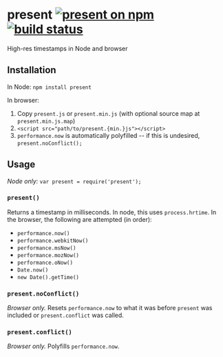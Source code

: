 present [![present on npm](https://img.shields.io/npm/dm/present.svg?maxAge=2592000)](https://www.npmjs.com/package/present) [![build status](https://img.shields.io/travis/dbkaplun/present.svg?maxAge=2592000)](https://travis-ci.org/dbkaplun/present)
=======

High-res timestamps in Node and browser

Installation
------------

In Node: `npm install present`

In browser:

1. Copy `present.js` or `present.min.js` (with optional source map at `present.min.js.map`)
2. `<script src="path/to/present.{min.}js"></script>`
3. `performance.now` is automatically polyfilled -- if this is undesired, `present.noConflict();`

Usage
-----
_Node only:_ `var present = require('present');`

### `present()`

Returns a timestamp in milliseconds. In node, this uses `process.hrtime`. In the browser, the following are attempted (in order):

* `performance.now()`
* `performance.webkitNow()`
* `performance.msNow()`
* `performance.mozNow()`
* `performance.oNow()`
* `Date.now()`
* `new Date().getTime()`

### `present.noConflict()`
_Browser only._ Resets `performance.now` to what it was before `present` was included or `present.conflict` was called.

### `present.conflict()`
_Browser only._ Polyfills `performance.now`.
